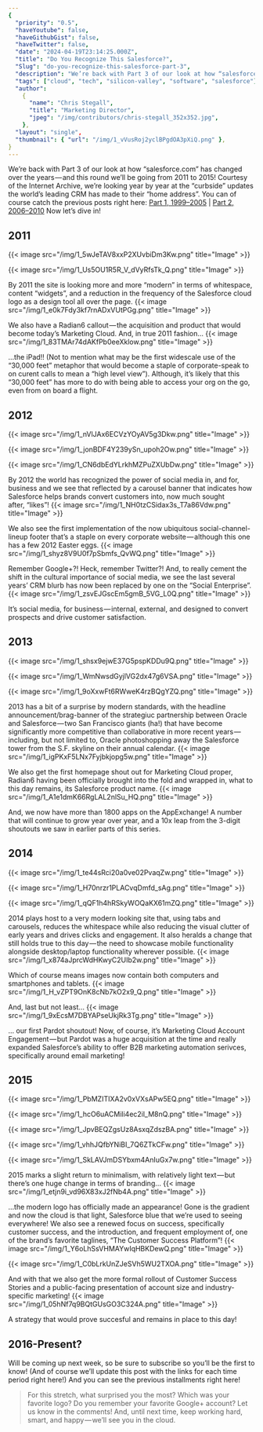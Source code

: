 ```yaml
---
{
  "priority": "0.5",
  "haveYoutube": false,
  "haveGithubGist": false,
  "haveTwitter": false,
  "date": "2024-04-19T23:14:25.000Z",
  "title": "Do You Recognize This Salesforce?",
  "Slug": "do-you-recognize-this-salesforce-part-3",
  "description": "We’re back with Part 3 of our look at how “salesforce.com” has changed over the years — and this round we’ll be going from 2011 to 2015! Courtesy of the Internet Archive, we’re looking year by year at the “curbside” updates the world’s leading CRM has made to their “home address”..",
  "tags": ["cloud", "tech", "silicon-valley", "software", "salesforce"],
  "author":
    {
      "name": "Chris Stegall",
      "title": "Marketing Director",
      "jpeg": "/img/contributors/chris-stegall_352x352.jpg",
    },
  "layout": "single",
  "thumbnail": { "url": "/img/1_vVusRoj2yclBPgdOA3pXiQ.png" },
}
---
```


We’re back with Part 3 of our look at how “salesforce.com” has changed over the years — and this round we’ll be going from 2011 to 2015! Courtesy of the Internet Archive, we’re looking year by year at the “curbside” updates the world’s leading CRM has made to their “home address”.
You can of course catch the previous posts right here:
[Part 1, 1999–2005](https://medium.com/creme-de-la-crm/do-you-recognize-this-salesforce-d86565486686) | [Part 2, 2006–2010](https://medium.com/creme-de-la-crm/do-you-recognize-this-salesforce-8a149fd84b4b)
Now let’s dive in!

## 2011

{{< image src="/img/1_5wJeTAV8xxP2XUvbiDm3Kw.png" title="Image" >}}

{{< image src="/img/1_Us5OU1R5R_V_dVyRfsTk_Q.png" title="Image" >}}

By 2011 the site is looking more and more “modern” in terms of whitespace, content “widgets”, and a reduction in the frequency of the Salesforce cloud logo as a design tool all over the page.
{{< image src="/img/1_e0k7Fdy3kf7rnADxVUtPGg.png" title="Image" >}}

We also have a Radian6 callout — the acquisition and product that would become today’s Marketing Cloud.
And, in true 2011 fashion…
{{< image src="/img/1_83TMAr74dAKfPb0eeXklow.png" title="Image" >}}

…the iPad!! (Not to mention what may be the first widescale use of the “30,000 feet” metaphor that would become a staple of corporate-speak to on curent calls to mean a “high level view”). Although, it’s likely that this “30,000 feet” has more to do with being able to access your org on the go, even from on board a flight.

## 2012

{{< image src="/img/1_nVlJAx6ECVzYOyAV5g3Dkw.png" title="Image" >}}

{{< image src="/img/1_jonBDF4Y239ySn_upoh2Ow.png" title="Image" >}}

{{< image src="/img/1_CN6dbEdYLrkhMZPuZXUbDw.png" title="Image" >}}

By 2012 the world has recognized the power of social media in, and for, business and we see that reflected by a carousel banner that indicates how Salesforce helps brands convert customers into, now much sought after, “likes”!
{{< image src="/img/1_NH0tzCSidax3s_T7a86Vdw.png" title="Image" >}}

We also see the first implementation of the now ubiquitous social-channel-lineup footer that’s a staple on every corporate website — although this one has a few 2012 Easter eggs.
{{< image src="/img/1_shyz8V9U0f7pSbmfs_QvWQ.png" title="Image" >}}

Remember Google+?! Heck, remember Twitter?!
And, to really cement the shift in the cultural importance of social media, we see the last several years’ CRM blurb has now been replaced by one on the “Social Enterprise”.
{{< image src="/img/1_zsvEJGscEm5gmB_5VG_L0Q.png" title="Image" >}}

It’s social media, for business — internal, external, and designed to convert prospects and drive customer satisfaction.

## 2013

{{< image src="/img/1_shsx9ejwE37G5pspKDDu9Q.png" title="Image" >}}

{{< image src="/img/1_WmNwsdGyjlVG2dx47g6VSA.png" title="Image" >}}

{{< image src="/img/1_9oXxwFt6RWweK4rzBQgYZQ.png" title="Image" >}}

2013 has a bit of a surprise by modern standards, with the headline announcement/brag-banner of the strategiuc partnership between Oracle and Salesforce — two San Francisco giants (ha!) that have become significantly more competitive than collaborative in more recent years — including, but not limited to, Oracle photoshopping away the Salesforce tower from the S.F. skyline on their annual calendar.
{{< image src="/img/1_igPKxF5LNx7Fyjbkjopg5w.png" title="Image" >}}

We also get the first homepage shout out for Marketing Cloud proper, Radian6 having been officially brought into the fold and wrapped in, what to this day remains, its Salesforce product name.
{{< image src="/img/1_A1e1dmK66RgLAL2nlSu_HQ.png" title="Image" >}}

And, we now have more than 1800 apps on the AppExchange! A number that will continue to grow year over year, and a 10x leap from the 3-digit shoutouts we saw in earlier parts of this series.

## 2014

{{< image src="/img/1_te44sRci20a0ve02PvaqZw.png" title="Image" >}}

{{< image src="/img/1_H70nrzr1PLACvqDmfd_sAg.png" title="Image" >}}

{{< image src="/img/1_qQF1h4hRSkyWOQaKX61mZQ.png" title="Image" >}}

2014 plays host to a very modern looking site that, using tabs and carousels, reduces the whitespace while also reducing the visual clutter of early years and drives clicks and engagement. It also heralds a change that still holds true to this day — the need to showcase mobile functionality alongside desktop/laptop functionality wherever possible.
{{< image src="/img/1_x874aJprcWdHKwyC2UIb2w.png" title="Image" >}}

Which of course means images now contain both computers and smartphones and tablets.
{{< image src="/img/1_H_vZPT9OnK8cNb7kO2x9_Q.png" title="Image" >}}

And, last but not least…
{{< image src="/img/1_9xEcsM7DBYAPseUkjRk3Tg.png" title="Image" >}}

… our first Pardot shoutout! Now, of course, it’s Marketing Cloud Account Engagement — but Pardot was a huge acquisition at the time and really expanded Salesforce’s ability to offer B2B marketing automation serivces, specifically around email marketing!

## 2015

{{< image src="/img/1_PbMZITIXA2v0xVXsAPw5EQ.png" title="Image" >}}

{{< image src="/img/1_hcO6uACMili4ec2il_M8nQ.png" title="Image" >}}

{{< image src="/img/1_JpvBEQZgsUz8AsxqZdszBA.png" title="Image" >}}

{{< image src="/img/1_vhhJQfbYNiBI_7Q6ZTkCFw.png" title="Image" >}}

{{< image src="/img/1_SkLAVJmDSYbxm4AnIuGx7w.png" title="Image" >}}

2015 marks a slight return to minimalism, with relatively light text — but there’s one huge change in terms of branding…
{{< image src="/img/1_etjn9i_vd96X83xJ2fNb4A.png" title="Image" >}}

…the modern logo has officially made an appearance! Gone is the gradient and now the cloud is that light, Salesforce blue that we’re used to seeing everywhere! We also see a renewed focus on success, specifically customer success, and the introduction, and frequent employment of, one of the brand’s favorite taglines, “The Customer Success Platform”!
{{< image src="/img/1_Y6oLhSsVHMAYwIqHBKDewQ.png" title="Image" >}}

{{< image src="/img/1_C0bLrkUnZJeSVh5WU2TXOA.png" title="Image" >}}

And with that we also get the more formal rollout of Customer Success Stories and a public-facing presentation of account size and industry-specific marketing!
{{< image src="/img/1_05hNf7q9BQtGUsGO3C324A.png" title="Image" >}}

A strategy that would prove succesful and remains in place to this day!

## 2016-Present?

Will be coming up next week, so be sure to subscribe so you’ll be the first to know! (And of course we’ll update this post with the links for each time period right here!)
And you can see the previous installments right here!

> [](https://medium.com/creme-de-la-crm/do-you-recognize-this-salesforce-d86565486686)

> [](https://medium.com/creme-de-la-crm/do-you-recognize-this-salesforce-8a149fd84b4b)
> For this stretch, what surprised you the most? Which was your favorite logo? Do you remember your favorite Google+ account? Let us know in the comments!
> And, until next time, keep working hard, smart, and happy — we’ll see you in the cloud.
